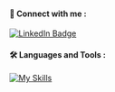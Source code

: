 #### :incoming_envelope: Connect with me :
<a href="https://www.linkedin.com/in/jessivelazquez/">
  <img src="https://img.shields.io/badge/LinkedIn-blue?style=for-the-badge&logo=linkedin&logoColor=white" alt="LinkedIn Badge"/>
</a>


#### :hammer_and_wrench: Languages and Tools :
[![My Skills](https://skillicons.dev/icons?i=js,py,ts,vue,react,flask,nodejs,html,css,mongodb,mysql)](https://skillicons.dev)
